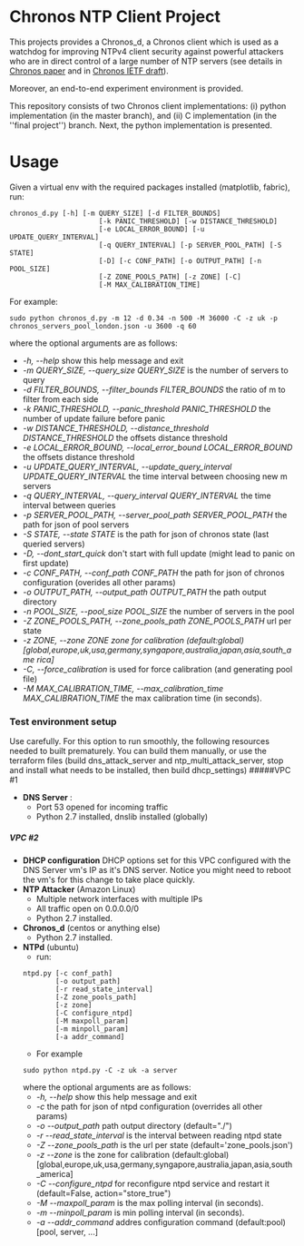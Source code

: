 # Chronos NTP Client Project
This projects provides a Chronos_d, a Chronos client which is used as a watchdog for improving NTPv4 client security against powerful attackers
who are in direct control of a large number of NTP servers (see details in [Chronos paper](https://www.ndss-symposium.org/wp-content/uploads/2018/02/ndss2018_02A-2_Deutsch_paper.pdf) and in [Chronos IETF draft](https://datatracker.ietf.org/doc/draft-ietf-ntp-chronos/04/)).

Moreover, an end-to-end experiment environment is provided.

This repository consists of two Chronos client implementations: (i) python implementation (in the master branch), and (ii) C implementation (in the ''final project'') branch. 
Next, the python implementation is presented.

# Usage

Given a virtual env with the required packages installed (matplotlib, fabric), run:
```
chronos_d.py [-h] [-m QUERY_SIZE] [-d FILTER_BOUNDS]
                      [-k PANIC_THRESHOLD] [-w DISTANCE_THRESHOLD]
                      [-e LOCAL_ERROR_BOUND] [-u UPDATE_QUERY_INTERVAL]
                      [-q QUERY_INTERVAL] [-p SERVER_POOL_PATH] [-S STATE]
                      [-D] [-c CONF_PATH] [-o OUTPUT_PATH] [-n POOL_SIZE]
                      [-Z ZONE_POOLS_PATH] [-z ZONE] [-C]
                      [-M MAX_CALIBRATION_TIME]
```
For example:
```
sudo python chronos_d.py -m 12 -d 0.34 -n 500 -M 36000 -C -z uk -p chronos_servers_pool_london.json -u 3600 -q 60
```
where the optional arguments are as follows:
- *-h, --help*  show this help message and exit
- *-m QUERY_SIZE, --query_size QUERY_SIZE* is the number of servers to query
- *-d FILTER_BOUNDS, --filter_bounds FILTER_BOUNDS* the ratio of m to filter from each side
- *-k PANIC_THRESHOLD, --panic_threshold PANIC_THRESHOLD* the number of update failure before panic
- *-w DISTANCE_THRESHOLD, --distance_threshold DISTANCE_THRESHOLD* the offsets distance threshold
 - *-e LOCAL_ERROR_BOUND, --local_error_bound LOCAL_ERROR_BOUND* the offsets distance threshold
- *-u UPDATE_QUERY_INTERVAL, --update_query_interval UPDATE_QUERY_INTERVAL* the time interval between choosing new m servers
- *-q QUERY_INTERVAL, --query_interval QUERY_INTERVAL* the time interval between queries
 - *-p SERVER_POOL_PATH, --server_pool_path SERVER_POOL_PATH* the path for json of pool servers
 - *-S STATE, --state STATE* is the path for json of chronos state (last queried servers)
 - *-D, --dont_start_quick* don't start with full update (might lead to panic on first update)
 - *-c CONF_PATH, --conf_path CONF_PATH* the path for json of chronos configuration (overides all other params)
 - *-o OUTPUT_PATH, --output_path OUTPUT_PATH* the path output directory
- *-n POOL_SIZE, --pool_size POOL_SIZE* the number of servers in the pool
- *-Z ZONE_POOLS_PATH, --zone_pools_path ZONE_POOLS_PATH* url per state
- *-z ZONE, --zone ZONE  zone for calibration (default:global) [global,europe,uk,usa,germany,syngapore,australia,japan,asia,south_ame
                        rica]*
- *-C, --force_calibration* is used for force calibration (and generating pool file)
- *-M MAX_CALIBRATION_TIME, --max_calibration_time MAX_CALIBRATION_TIME* the max calibration time (in seconds).


### Test environment setup 
Use carefully.
For this option to run smoothly, the following resources needed to built prematurely. You can build them manually, or use 
the terraform files (build dns_attack_server and ntp_multi_attack_server, stop and install what needs to be installed, then build dhcp_settings)
#####VPC #1
- **DNS Server** :
    - Port 53 opened for incoming traffic
    - Python 2.7 installed, dnslib installed (globally)  
##### VPC #2
- **DHCP configuration** DHCP options set for this VPC configured with the DNS Server vm's IP as it's DNS server. Notice you might need to reboot the vm's for this change to take place quickly.
- **NTP Attacker** (Amazon Linux)
    - Multiple network interfaces with multiple IPs
    - All traffic open on 0.0.0.0/0
    - Python 2.7 installed.
- **Chronos_d** (centos or anything else)
    - Python 2.7 installed.
- **NTPd** (ubuntu)
    - run:
    ```
    ntpd.py [-c conf_path] 
            [-o output_path] 
            [-r read_state_interval] 
            [-Z zone_pools_path] 
            [-z zone] 
            [-C configure_ntpd] 
            [-M maxpoll_param] 
            [-m minpoll_param]
            [-a addr_command]
    ```
    - For example
    ```
    sudo python ntpd.py -C -z uk -a server
    ```
    where the optional arguments are as follows:
    - *-h, --help*  show this help message and exit
    - *-c* the path for json of ntpd configuration (overrides  all other params)
    - *-o --output_path* path output directory (default="./")
    - *-r --read_state_interval* is the interval between reading ntpd state
    - *-Z --zone_pools_path* is the url per state (default='zone_pools.json')
    - *-z --zone* is the zone for calibration (default:global) [global,europe,uk,usa,germany,syngapore,australia,japan,asia,south_america]
    - *-C --configure_ntpd* for reconfigure ntpd service and restart it (default=False, action="store_true")
    - *-M --maxpoll_param* is the max polling interval (in seconds).
    - *-m --minpoll_param* is min polling interval (in seconds).
    - *-a --addr_command* addres configuration command (default:pool) [pool, server, ...]
   
